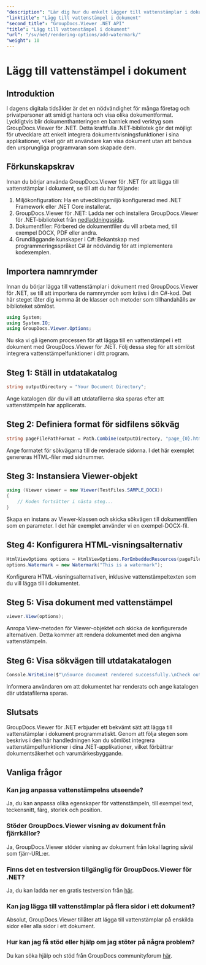 ```yaml
---
"description": "Lär dig hur du enkelt lägger till vattenstämplar i dokument med GroupDocs.Viewer för .NET. Förbättra dokumentsäkerhet och varumärkesbyggande med den här lättförståeliga handledningen."
"linktitle": "Lägg till vattenstämpel i dokument"
"second_title": "GroupDocs.Viewer .NET API"
"title": "Lägg till vattenstämpel i dokument"
"url": "/sv/net/rendering-options/add-watermark/"
"weight": 10
---
```


# Lägg till vattenstämpel i dokument

## Introduktion
I dagens digitala tidsålder är det en nödvändighet för många företag och privatpersoner att smidigt hantera och visa olika dokumentformat. Lyckligtvis blir dokumenthanteringen en barnlek med verktyg som GroupDocs.Viewer för .NET. Detta kraftfulla .NET-bibliotek gör det möjligt för utvecklare att enkelt integrera dokumentvisningsfunktioner i sina applikationer, vilket gör att användare kan visa dokument utan att behöva den ursprungliga programvaran som skapade dem.
## Förkunskapskrav
Innan du börjar använda GroupDocs.Viewer för .NET för att lägga till vattenstämplar i dokument, se till att du har följande:
1. Miljökonfiguration: Ha en utvecklingsmiljö konfigurerad med .NET Framework eller .NET Core installerat.
2. GroupDocs.Viewer för .NET: Ladda ner och installera GroupDocs.Viewer för .NET-biblioteket från [nedladdningssida](https://releases.groupdocs.com/viewer/net/).
3. Dokumentfiler: Förbered de dokumentfiler du vill arbeta med, till exempel DOCX, PDF eller andra.
4. Grundläggande kunskaper i C#: Bekantskap med programmeringsspråket C# är nödvändig för att implementera kodexemplen.

## Importera namnrymder
Innan du börjar lägga till vattenstämplar i dokument med GroupDocs.Viewer för .NET, se till att importera de namnrymder som krävs i din C#-kod. Det här steget låter dig komma åt de klasser och metoder som tillhandahålls av biblioteket sömlöst.

```csharp
using System;
using System.IO;
using GroupDocs.Viewer.Options;
```

Nu ska vi gå igenom processen för att lägga till en vattenstämpel i ett dokument med GroupDocs.Viewer för .NET. Följ dessa steg för att sömlöst integrera vattenstämpelfunktioner i ditt program.
## Steg 1: Ställ in utdatakatalog
```csharp
string outputDirectory = "Your Document Directory";
```
Ange katalogen där du vill att utdatafilerna ska sparas efter att vattenstämpeln har applicerats.
## Steg 2: Definiera format för sidfilens sökväg
```csharp
string pageFilePathFormat = Path.Combine(outputDirectory, "page_{0}.html");
```
Ange formatet för sökvägarna till de renderade sidorna. I det här exemplet genereras HTML-filer med sidnummer.
## Steg 3: Instansiera Viewer-objekt
```csharp
using (Viewer viewer = new Viewer(TestFiles.SAMPLE_DOCX))
{
    // Koden fortsätter i nästa steg...
}
```
Skapa en instans av Viewer-klassen och skicka sökvägen till dokumentfilen som en parameter. I det här exemplet använder vi en exempel-DOCX-fil.
## Steg 4: Konfigurera HTML-visningsalternativ
```csharp
HtmlViewOptions options = HtmlViewOptions.ForEmbeddedResources(pageFilePathFormat);
options.Watermark = new Watermark("This is a watermark");
```
Konfigurera HTML-visningsalternativen, inklusive vattenstämpeltexten som du vill lägga till i dokumentet.
## Steg 5: Visa dokument med vattenstämpel
```csharp
viewer.View(options);
```
Anropa View-metoden för Viewer-objektet och skicka de konfigurerade alternativen. Detta kommer att rendera dokumentet med den angivna vattenstämpeln.
## Steg 6: Visa sökvägen till utdatakatalogen
```csharp
Console.WriteLine($"\nSource document rendered successfully.\nCheck output in {outputDirectory}.");
```
Informera användaren om att dokumentet har renderats och ange katalogen där utdatafilerna sparas.

## Slutsats
GroupDocs.Viewer för .NET erbjuder ett bekvämt sätt att lägga till vattenstämplar i dokument programmatiskt. Genom att följa stegen som beskrivs i den här handledningen kan du sömlöst integrera vattenstämpelfunktioner i dina .NET-applikationer, vilket förbättrar dokumentsäkerhet och varumärkesbyggande.
## Vanliga frågor
### Kan jag anpassa vattenstämpelns utseende?
Ja, du kan anpassa olika egenskaper för vattenstämpeln, till exempel text, teckensnitt, färg, storlek och position.
### Stöder GroupDocs.Viewer visning av dokument från fjärrkällor?
Ja, GroupDocs.Viewer stöder visning av dokument från lokal lagring såväl som fjärr-URL:er.
### Finns det en testversion tillgänglig för GroupDocs.Viewer för .NET?
Ja, du kan ladda ner en gratis testversion från [här](https://releases.groupdocs.com/).
### Kan jag lägga till vattenstämplar på flera sidor i ett dokument?
Absolut, GroupDocs.Viewer tillåter att lägga till vattenstämplar på enskilda sidor eller alla sidor i ett dokument.
### Hur kan jag få stöd eller hjälp om jag stöter på några problem?
Du kan söka hjälp och stöd från GroupDocs communityforum [här](https://forum.groupdocs.com/c/viewer/9).